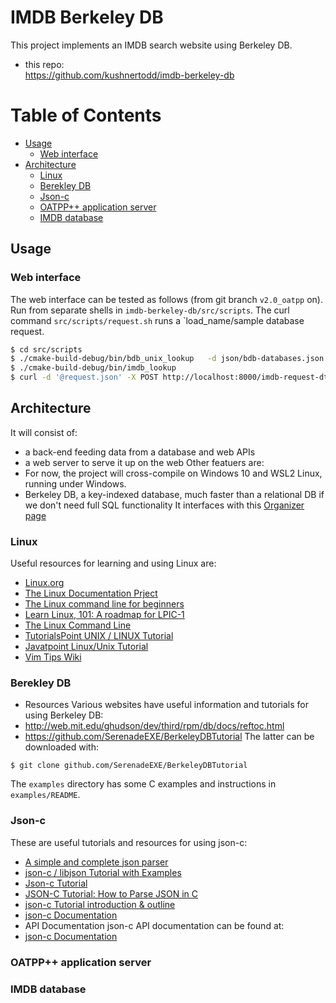 # IMDB Berkeley DB
This project implements an IMDB search website using Berkeley DB.
- this repo:  
 https://github.com/kushnertodd/imdb-berkeley-db

# Table of Contents
- [Usage](#usage)
  - [Web interface](#web-interface-usage)
- [Architecture](#architecture)
  - [Linux](#linux-architecture)
  - [Berekley DB](#berekley-db-architecture)
  - [Json-c](#json-c-architecture)
  - [OATPP++ application server](#oatpp++-application-server-architecture)
  - [IMDB database](#imdb-database-architecture)

## Usage <a name="usage"/>
### Web interface <a name="web-interface-usage"/>

The web interface can be tested as follows (from git branch `v2.0_oatpp` on).
Run from separate shells in `imdb-berkeley-db/src/scripts`.
The curl command  `src/scripts/request.sh` runs a 
`load_name/sample database request.
```sh
$ cd src/scripts
$ ./cmake-build-debug/bin/bdb_unix_lookup   -d json/bdb-databases.json  -h ../imdb-data/db-sample
$ ./cmake-build-debug/bin/imdb_lookup
$ curl -d '@request.json' -X POST http://localhost:8000/imdb-request-dto
```
## Architecture <a name="architecture"/>
It will consist of:
- a back-end feeding data from a database and web APIs
- a web server to serve it up on the web
Other featuers are:
- For now, the project will cross-compile on Windows 10 and WSL2 Linux, running under Windows.
- Berkeley DB, a key-indexed database, much faster than a relational DB if we don't need full SQL functionality 
It interfaces with this [Organizer page](Organizer.md)
### Linux <a name="linux-architecture">

Useful resources for learning and using Linux are:
- [Linux.org](https://www.linux.org/)
- [The Linux Documentation Prject](https://tldp.org)
- [The Linux command line for beginners](https://ubuntu.com/tutorials/command-line-for-beginners#1-overview)
- [Learn Linux, 101: A roadmap for LPIC-1](https://developer.ibm.com/tutorials/l-lpic1-map/?mhsrc=ibmsearch_a&mhq=lpic-1%20exam)
- [The Linux Command Line](http://linuxclass.heinz.cmu.edu/doc/tlcl.pdf)
- [TutorialsPoint UNIX / LINUX Tutorial](https://www.tutorialspoint.com/unix/index.htm)
- [Javatpoint Linux/Unix Tutorial](https://www.javatpoint.com/linux-tutorial)
- [Vim Tips Wiki](https://vim.fandom.com/wiki/Vim_Tips_Wiki)

### Berekley DB <a name="berekley-db-architecture"/>
- Resources
Various websites have useful information and tutorials for using Berkeley DB:
- http://web.mit.edu/ghudson/dev/third/rpm/db/docs/reftoc.html
- https://github.com/SerenadeEXE/BerkeleyDBTutorial
The latter can be downloaded with:
```
$ git clone github.com/SerenadeEXE/BerkeleyDBTutorial
```
The `examples` directory has some C examples and instructions in `examples/README`.

### Json-c <a name="json-c-architecture"/>
These are useful tutorials and resources for using json-c:  
- [A simple and complete json parser](https://linuxprograms.wordpress.com/category/json-c])  
- [json-c / libjson Tutorial with Examples](https://linuxprograms.wordpress.com/2010/05/20/json-c-libjson-tutorial/)
- [Json-c Tutorial](https://github.com/rbtylee/tutorial-jsonc/blob/master/tutorial/index.md)  
- [JSON-C Tutorial: How to Parse JSON in C](https://progur.com/2018/12/how-to-parse-jffson-in-c.html)
- [json-c Tutorial introduction & outline](https://alan-mushi.github.io/2014/10/28/json-c-tutorial-intro-outline.html)
- [json-c Documentation](https://json-c.github.io/json-c/json-c-0.16/doc/html/index.html)
- API Documentation
json-c API documentation can be found at:
- [json-c Documentation](https://json-c.github.io/json-c/json-c-0.16/doc/html/index.html)

### OATPP++ application server <a name="oatpp++-application-server-architecture"/>
### IMDB database <a name="imdb-database-architecture"/>


